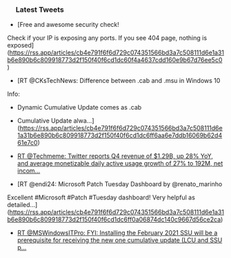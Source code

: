 <h3><a href="https://twitter.com/endi24"><img height=16 src="https://upload.wikimedia.org/wikipedia/sco/9/9f/Twitter_bird_logo_2012.svg"></a> Latest Tweets</h3>

<!-- BLOG-POST-LIST:START -->
- [Free and awesome security check! 

Check if your IP is exposing any ports. If you see 404 page, nothing is exposed](https://rss.app/articles/cb4e791f6f6d729c074351566bd3a7c508111d6e1a31b6e890b6c809918773d2f150f40f6cd1dc60f4a4637cdd160e9b67d76ee5c0)
- [RT @CKsTechNews: Difference between .cab and .msu in Windows 10

Info:
- Dynamic Cumulative Update comes as .cab 

- Cumulative Update alwa…](https://rss.app/articles/cb4e791f6f6d729c074351566bd3a7c508111d6e1a31b6e890b6c809918773d2f150f40f6cd1dc6ff6aa6e7ddb16069b62d461e7c0)
- [RT @Techmeme: Twitter reports Q4 revenue of $1.29B, up 28% YoY, and average monetizable daily active usage growth of 27% to 192M, net incom…](https://rss.app/articles/cb4e791f6f6d729c074351566bd3a7c508111d6e1a31b6e890b6c809918773d2f150f40f6cd1dc6ff7a6687bdf120f9160d368e9c0)
- [RT @endi24: Microsoft Patch Tuesday Dashboard
by @renato_marinho 

Excellent #Microsoft #Patch #Tuesday dashboard!
Very helpful as detailed…](https://rss.app/articles/cb4e791f6f6d729c074351566bd3a7c508111d6e1a31b6e890b6c809918773d2f150f40f6cd1dc6ff0a06874dc140c9667d56ce2ca)
- [RT @MSWindowsITPro: FYI: Installing the February 2021 SSU will be a prerequisite for receiving the new one cumulative update (LCU and SSU p…](https://rss.app/articles/cb4e791f6f6d729c074351566bd3a7c508111d6e1a31b6e890b6c809918773d2f150f40f6cd1dc6ff2a16c7edd130b9666d26ee9c6)
<!-- BLOG-POST-LIST:END -->
